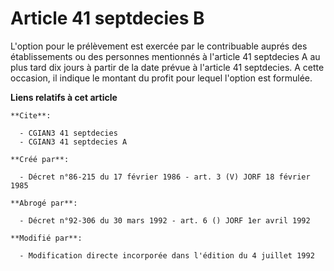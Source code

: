 # Article 41 septdecies B

L'option pour le prélèvement est exercée par le contribuable auprés des établissements ou des personnes mentionnés à
l'article 41 septdecies A au plus tard dix jours à partir de la date prévue à l'article 41 septdecies. A cette occasion, il
indique le montant du profit pour lequel l'option est formulée.

**Liens relatifs à cet article**

	**Cite**:

	  - CGIAN3 41 septdecies
	  - CGIAN3 41 septdecies A

	**Créé par**:

	  - Décret n°86-215 du 17 février 1986 - art. 3 (V) JORF 18 février 1985

	**Abrogé par**:

	  - Décret n°92-306 du 30 mars 1992 - art. 6 () JORF 1er avril 1992

	**Modifié par**:

	  - Modification directe incorporée dans l'édition du 4 juillet 1992
